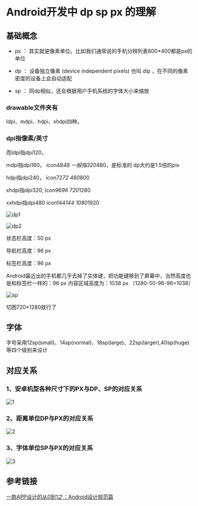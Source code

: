 # Android开发中 dp sp px 的理解

## 基础概念

- px ： 其实就是像素单位，比如我们通常说的手机分辨列表800*400都是px的单位

- dp ： 设备独立像素 (device independent pixels) 也叫 dip ，在不同的像素密度的设备上会自动适配

- sp ： 同dp相似，还会根据用户手机系统的字体大小来缩放

### drawable文件夹有

ldpi、mdpi、hdpi、xhdpi四种。

### dpi指像素/英寸

而ldpi指dpi120，

mdpi指dpi160， icon48*48    一般指320*480，是标准的 dp大约是1.5倍的pix

hdpi指dpi240，  icon72*72   480*800

xhdpi指dpi320,   icon96*96   720*1280

xxhdpi指dpi480   icon144*144 1080*1920

![dp1](https://note.youdao.com/yws/public/resource/749aabcc6fd96f41ff3179f1e1012294/xmlnote/7FE5D942C3A344CFB7DDEC99CC1CF47B/3744)

![dp2](https://note.youdao.com/yws/public/resource/749aabcc6fd96f41ff3179f1e1012294/xmlnote/A342AAD9D65B4C1C9A4E0EC9EBB75932/3746)

状态栏高度：50 px

导航栏高度：96 px

标签栏高度：96 px

Android最近出的手机都几乎去掉了实体键，把功能键移到了屏幕中，当然高度也是和标签栏一样的：96 px
内容区域高度为：1038 px （1280-50-96-96=1038）

![sp](https://note.youdao.com/yws/public/resource/749aabcc6fd96f41ff3179f1e1012294/xmlnote/70B39302D43E4B6D818FAF46DFCB4643/4802)

切图720*1280就行了

## 字体

字号采用12sp(small)、14sp(normal)、18sp(large)、22sp(larger),40sp(huge)等四个级别来设计

## 对应关系

### 1、安卓机型各种尺寸下的PX与DP、SP的对应关系

![1](https://upload-images.jianshu.io/upload_images/3947109-2d302aef8242565c.png?imageMogr2/auto-orient/strip%7CimageView2/2/w/1240)

### 2、距离单位DP与PX的对应关系

![2](https://upload-images.jianshu.io/upload_images/3947109-bbf61041ea078b69.png?imageMogr2/auto-orient/strip%7CimageView2/2/w/1240)

### 3、字体单位SP与PX的对应关系

![3](https://upload-images.jianshu.io/upload_images/3947109-885fd2ebd692e437.png?imageMogr2/auto-orient/strip%7CimageView2/2/w/1240)

## 参考链接

[一款APP设计的从0到1之：Android设计规范篇](http://www.sohu.com/a/215512768_114819)